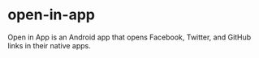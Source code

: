 open-in-app
===========

Open in App is an Android app that opens Facebook, Twitter, and GitHub links in their native apps.
